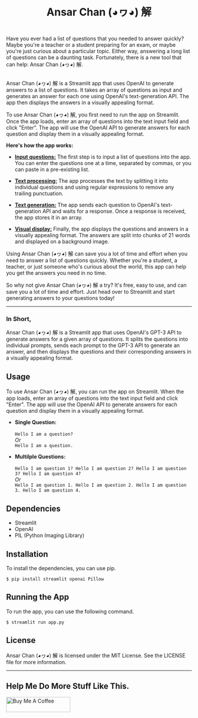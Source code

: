 # <p align="center">Ansar Chan (◕ヮ◕) 解</p>
<br>
Have you ever had a list of questions that you needed to answer quickly? Maybe you're a teacher or a student preparing for an exam, or maybe you're just curious about a particular topic. Either way, answering a long list of questions can be a daunting task. Fortunately, there is a new tool that can help: Ansar Chan (◕ヮ◕) 解.<br><br>

Ansar Chan (◕ヮ◕) 解 is a Streamlit app that uses OpenAI to generate answers to a list of questions. It takes an array of questions as input and generates an answer for each one using OpenAI's text-generation API. The app then displays the answers in a visually appealing format.<br>

To use Ansar Chan (◕ヮ◕) 解, you first need to run the app on Streamlit. Once the app loads, enter an array of questions into the text input field and click "Enter". The app will use the OpenAI API to generate answers for each question and display them in a visually appealing format.<br>

<b>Here's how the app works:</b><br>

* <u><b>Input questions:</u></b> The first step is to input a list of questions into the app. You can enter the questions one at a time, separated by commas, or you can paste in a pre-existing list.<br>

* <u><b>Text processing:</u></b> The app processes the text by splitting it into individual questions and using regular expressions to remove any trailing punctuation.<br>

* <u><b>Text generation:</u></b> The app sends each question to OpenAI's text-generation API and waits for a response. Once a response is received, the app stores it in an array.<br>

* <u><b>Visual display:</u></b> Finally, the app displays the questions and answers in a visually appealing format. The answers are split into chunks of 21 words and displayed on a background image.<br>

Using Ansar Chan (◕ヮ◕) 解 can save you a lot of time and effort when you need to answer a list of questions quickly. Whether you're a student, a teacher, or just someone who's curious about the world, this app can help you get the answers you need in no time.<br>

So why not give Ansar Chan (◕ヮ◕) 解 a try? It's free, easy to use, and can save you a lot of time and effort. Just head over to Streamlit and start generating answers to your questions today!<br>

___
<h3><b>In Short,</b></h3>
Ansar Chan (◕ヮ◕) 解 is a Streamlit app that uses OpenAI's GPT-3 API to generate answers for a given array of questions. It splits the questions into individual prompts, sends each prompt to the GPT-3 API to generate an answer, and then displays the questions and their corresponding answers in a visually appealing format.

## Usage
To use Ansar Chan (◕ヮ◕) 解, you can run the app on Streamlit. When the app loads, enter an array of questions into the text input field and click "Enter". The app will use the OpenAI API to generate answers for each question and display them in a visually appealing format.
* <b>Single Question: </b><br><br>
`Hello I am a question?`<br>
<i>Or</i><br>
`Hello I am a question.`

* <b>Multilple Questions: </b><br><br>
`Hello I am question 1? Hello I am question 2? Hello I am question 3? Hello I am question 4?`<br>
<i>Or</i><br>
`Hello I am question 1. Hello I am question 2. Hello I am question 3. Hello I am question 4.`

## Dependencies
* Streamlit
* OpenAI
* PIL (Python Imaging Library)

## Installation
To install the dependencies, you can use pip.

` $ pip install streamlit openai Pillow `

## Running the App
To run the app, you can use the following command.

`$ streamlit run app.py`

## License
Ansar Chan (◕ヮ◕) 解 is licensed under the MIT License. See the LICENSE file for more information.
___
<h2> Help Me Do More Stuff Like This. </h2>
<a href="https://www.buymeacoffee.com/eeman" target="_blank"><img src="https://cdn.buymeacoffee.com/buttons/default-orange.png" alt="Buy Me A Coffee" height="41" width="174"></a>
